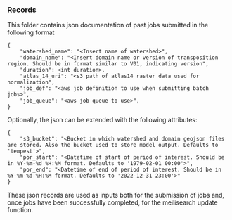 ### Records

This folder contains json documentation of past jobs submitted in the following format

```
{
    "watershed_name": "<Insert name of watershed>",
    "domain_name": "<Insert domain name or version of transposition region. Should be in format similar to V01, indicating version",
    "duration": <int duration>,
    "atlas_14_uri": "<s3 path of atlas14 raster data used for normalization",
    "job_def": "<aws job definition to use when submitting batch jobs>",
    "job_queue": "<aws job queue to use>",
}
```

Optionally, the json can be extended with the following attributes:
```
{
    "s3_bucket": "<Bucket in which watershed and domain geojson files are stored. Also the bucket used to store model output. Defaults to 'tempest'>",
    "por_start": "<Datetime of start of period of interest. Should be in %Y-%m-%d %H:%M format. Defaults to '1979-02-01 00:00'>",
    "por_end": "<Datetime of end of period of interest. Should be in %Y-%m-%d %H:%M format. Defaults to '2022-12-31 23:00'>"
}
```

These json records are used as inputs both for the submission of jobs and, once jobs have been successfully completed, for the meilisearch update function.